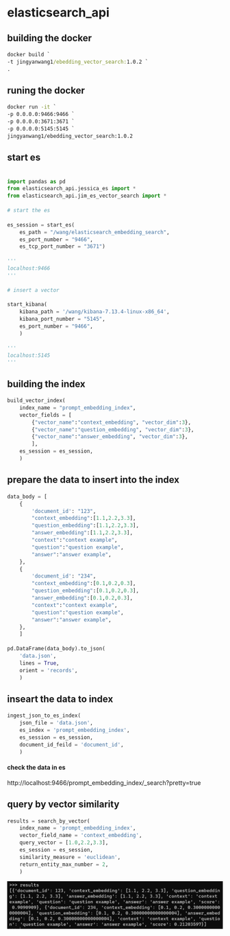 # elasticsearch_api

## building the docker

```cmd
docker build `
-t jingyanwang1/ebedding_vector_search:1.0.2 `
.
```

## runing the docker

```cmd
docker run -it `
-p 0.0.0.0:9466:9466 `
-p 0.0.0.0:3671:3671 `
-p 0.0.0.0:5145:5145 `
jingyanwang1/ebedding_vector_search:1.0.2
```


## start es

```python

import pandas as pd
from elasticsearch_api.jessica_es import *
from elasticsearch_api.jim_es_vector_search import *

# start the es

es_session = start_es(
	es_path = "/wang/elasticsearch_embedding_search",
	es_port_number = "9466",
	es_tcp_port_number = "3671")

'''
localhost:9466
'''

# insert a vector

start_kibana(
	kibana_path = '/wang/kibana-7.13.4-linux-x86_64',
	kibana_port_number = "5145",
	es_port_number = "9466",
	)

'''
localhost:5145
'''

```

## building the index

```python
build_vector_index(
	index_name = "prompt_embedding_index",
	vector_fields = [
		{"vector_name":"context_embedding", "vector_dim":3},
		{"vector_name":"question_embedding", "vector_dim":3},
		{"vector_name":"answer_embedding", "vector_dim":3},
		],
	es_session = es_session,
	)
```
  
## prepare the data to insert into the index

```python
data_body = [
	{
		'document_id': "123",
		"context_embedding":[1.1,2.2,3.3], 
		"question_embedding":[1.1,2.2,3.3], 
		"answer_embedding":[1.1,2.2,3.3], 
		"context":"context example",
		"question":"question example",
		"answer":"answer example",
	},
	{
		'document_id': "234",
		"context_embedding":[0.1,0.2,0.3], 
		"question_embedding":[0.1,0.2,0.3], 
		"answer_embedding":[0.1,0.2,0.3], 
		"context":"context example",
		"question":"question example",
		"answer":"answer example",
	},
	]

pd.DataFrame(data_body).to_json(
	'data.json',
	lines = True,
	orient = 'records',
	)
```


## inseart the data to index


```python
ingest_json_to_es_index(
	json_file = 'data.json',
	es_index = 'prompt_embedding_index',
	es_session = es_session,
	document_id_feild = 'document_id',
	)
```

#### check the data in es
http://localhost:9466/prompt_embedding_index/_search?pretty=true


## query by vector similarity 

```python
results = search_by_vector(
	index_name = 'prompt_embedding_index',
	vector_field_name = 'context_embedding',
	query_vector = [1.0,2.2,3.3],
	es_session = es_session,
	similarity_measure = 'euclidean',
	return_entity_max_number = 2,
	)
```


![results](results.png)
